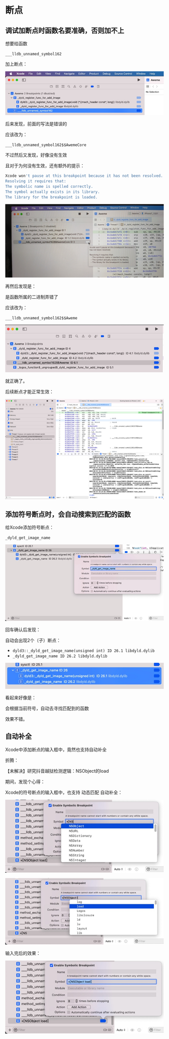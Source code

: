 # 断点

## 调试加断点时函数名要准确，否则加不上

想要给函数

`___lldb_unnamed_symbol162`

加上断点：

![add_breakpoint_some_func](../../assets/img/add_breakpoint_some_func.jpg)

后来发现，前面的写法是错误的

应该改为：

`___lldb_unnamed_symbol162$$AwemeCore`

不过然后又发现，好像没有生效

且对于为何没有生效，还有额外的提示：

```bash
Xcode won't pause at this breakpoint because it has not been resolved.
Resolving it requires that:
The symbolic name is spelled correctly.
The symbol actually exists in its library.
The library for the breakpoint is loaded.
```

![breakpoint_wont_pause](../../assets/img/breakpoint_wont_pause.jpg)

再然后发现是：

是函数所属的二进制弄错了

应该改为：

`___lldb_unnamed_symbol162$$Aweme`

![breakpoint_add_right_bin](../../assets/img/breakpoint_add_right_bin.jpg)

就正确了。

后续断点才能正常生效：

![breakpoint_worked_pause](../../assets/img/breakpoint_worked_pause.jpg)

## 添加符号断点时，会自动搜索到匹配的函数

给Xcode添加符号断点：

`_dyld_get_image_name`

![add_breakpoint_name](../../assets/img/add_breakpoint_name.jpg)

回车确认后发现：

自动会出现2个（子）断点：

* `dyld3::_dyld_get_image_name(unsigned int) ID 26.1 libdyld.dylib`
* `_dyld_get_image_name ID 26.2 libdyld.dylib`

![auto_search_add_sub_breakpoint](../../assets/img/auto_search_add_sub_breakpoint.jpg)

看起来好像是：

会根据当前符号，自动去寻找匹配到的函数

效果不错。

## 自动补全

Xcode中添加断点的输入框中，竟然也支持自动补全

折腾：

【未解决】研究抖音越狱检测逻辑：NSObject的load

期间，发现个心得：

Xcode的符号断点的输入框中，也支持 动态匹配 自动补全：

![breakpoint_autocomplete_nsobject](../../assets/img/breakpoint_autocomplete_nsobject.jpg)

![breakpoint_autocomplete_load](../../assets/img/breakpoint_autocomplete_load.jpg)

输入完后的效果：

![breakpoint_autocomplete_result](../../assets/img/breakpoint_autocomplete_result.jpg)
